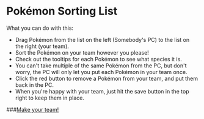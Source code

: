 # Pokémon Sorting List

What you can do with this:

* Drag Pokémon from the list on the left (Somebody's PC) to the list on the right (your team).
* Sort the Pokémon on your team however you please!
* Check out the tooltips for each Pokémon to see what species it is.
* You can't take multiple of the same Pokémon from the PC, but don't worry, the PC will only let you put each Pokémon in your team once.
* Click the red button to remove a Pokémon from your team, and put them back in the PC.
* When you're happy with your team, just hit the save button in the top right to keep them in place.

###[Make your team!](https://sorted-pokelist.herokuapp.com/)
